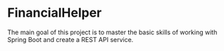 # FinancialHelper
The main goal of this project is to master the basic skills of working with Spring Boot and create a REST API service.